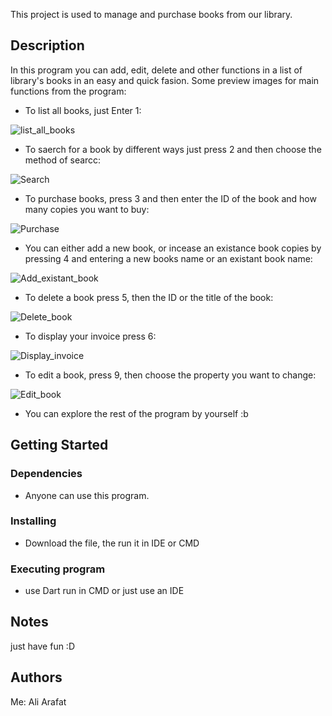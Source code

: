 This project is used to manage and purchase books from our library.

## Description

In this program you can add, edit, delete and other functions in a list of library's books in an easy and quick fasion.
Some preview images for main functions from the program:

* To list all books, just Enter 1:
  
![list_all_books](https://github.com/AliArafat4/Project-1/assets/84300173/cf988680-f779-431c-aea1-2e8e19d3408a)

* To saerch for a book by different ways just press 2 and then choose the method of searcc:
  
![Search](https://github.com/AliArafat4/Project-1/assets/84300173/b0f52748-84b6-414d-af1a-c4108739bc2f)

* To purchase books, press 3 and then enter the ID of the book and how many copies you want to buy:
  
![Purchase](https://github.com/AliArafat4/Project-1/assets/84300173/bd482f0f-577b-4553-9575-4d0415daa527)

* You can either add a new book, or incease an existance book copies by pressing 4 and entering a new books name or an existant book name:
  
![Add_existant_book](https://github.com/AliArafat4/Project-1/assets/84300173/04512323-2f62-470b-8449-10f50cb86cfc)

* To delete a book press 5, then the ID or the title of the book:
  
![Delete_book](https://github.com/AliArafat4/Project-1/assets/84300173/7f6cc5be-113f-448c-a4c8-8e2acd396d2a)

* To display your invoice press 6:
  
![Display_invoice](https://github.com/AliArafat4/Project-1/assets/84300173/38abee1a-308a-43b0-8ef2-f89ac2fd06f1)

* To edit a book, press 9, then choose the property you want to change:
  
![Edit_book](https://github.com/AliArafat4/Project-1/assets/84300173/aa5680f1-0663-49cb-8101-511b01acdbca)

* You can explore the rest of the program by yourself :b

## Getting Started

### Dependencies

* Anyone can use this program.
  

### Installing

* Download the file, the run it in IDE or CMD

### Executing program

* use Dart run in CMD or just use an IDE


## Notes
just have fun :D

## Authors

Me: Ali Arafat
